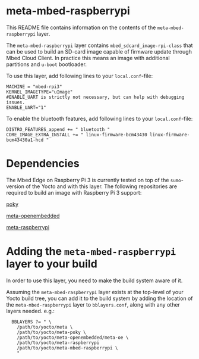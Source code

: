 # meta-mbed-raspberrypi

This README file contains information on the contents of the
`meta-mbed-raspberrypi` layer.

The `meta-mbed-raspberrypi` layer contains `mbed_sdcard_image-rpi-class`
that can be used to build an SD-card image capable of firmware update through
Mbed Cloud Client. In practice this means an image with additional partitions
and `u-boot` bootloader.

To use this layer, add following lines to your `local.conf`-file:

```
MACHINE = "mbed-rpi3"
KERNEL_IMAGETYPE="uImage"
#ENABLE_UART is strictly not necessary, but can help with debugging issues.
ENABLE_UART="1"
```

To enable the bluetooth features, add following lines to your `local.conf`-file:

```
DISTRO_FEATURES_append += " bluetooth "
CORE_IMAGE_EXTRA_INSTALL += " linux-firmware-bcm43430 linux-firmware-bcm43430a1-hcd "
```

# Dependencies

The Mbed Edge on Raspberry Pi 3 is currently tested on top of the `sumo`-version
of the Yocto and with this layer. The following repositories are required to build
an image with Raspberry Pi 3 support:

[poky](https://git.yoctoproject.org/cgit/cgit.cgi/poky/)

[meta-openembedded](http://cgit.openembedded.org/meta-openembedded/)

[meta-raspberrypi](https://git.yoctoproject.org/cgit/cgit.cgi/meta-raspberrypi/)

# Adding the `meta-mbed-raspberrypi` layer to your build

In order to use this layer, you need to make the build system aware of
it.

Assuming the `meta-mbed-raspberrypi` layer exists at the top-level of your
Yocto build tree, you can add it to the build system by adding the
location of the `meta-mbed-raspberrypi` layer to `bblayers.conf`,
along with any other layers needed. e.g.:

```
  BBLAYERS ?= " \
    /path/to/yocto/meta \
    /path/to/yocto/meta-poky \
    /path/to/yocto/meta-openembedded/meta-oe \
    /path/to/yocto/meta-raspberrypi
    /path/to/yocto/meta-mbed-raspberrypi \
    "
```
